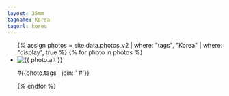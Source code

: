 ```yaml
---
layout: 35mm
tagname: Korea
tagurl: korea
---
```


<!-- <h2>#Korea</h2> -->
<ul class="photo-list korea">
    {% assign photos = site.data.photos_v2
        | where: "tags", "Korea"
        | where: "display", true
    %}
    {% for photo in photos %}
    <li class="photo-item aos-jeehye">
        <a class="modal-link">
            <img alt="{{ photo.alt }}" src="{{ photo.link }}">
            <p>#{{photo.tags | join: ' #'}}</p>
        </a>
    </li>
    {% endfor %}
</ul>
